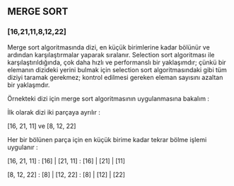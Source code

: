 ## MERGE SORT
### [16,21,11,8,12,22] 

Merge sort algoritmasında dizi, en küçük birimlerine kadar bölünür ve ardından karşılaştırmalar yaparak sıralanır. Selection sort algoritması ile karşılaştırıldığında, 
çok daha hızlı ve performanslı bir yaklaşımdır; çünkü bir elemanın dizideki yerini bulmak için selection sort algoritmasındaki gibi tüm diziyi taramak gerekmez; 
kontrol edilmesi gereken eleman sayısını azaltan bir yaklaşmdır.

Örnekteki dizi için merge sort algoritmasının uygulanmasına bakalım :

İlk olarak dizi iki parçaya ayrılır : 

[16, 21, 11] ve [8, 12, 22]

Her bir bölünen parça için en küçük birime kadar tekrar bölme işlemi uygulanır :

[16, 21, 11] :
  [16] | [21, 11] :
     [16] | [21] | [11]
 
[8, 12, 22] :
  [8] | [12, 22] :
    [8] | [12] | [22]
